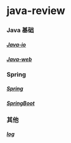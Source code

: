 # java-review

### Java 基础

##### [Java-io](Java-IO/java-io.md)

##### [Java-web](Java-Web/java-web.md)

### Spring

##### [Spring](Spring/spring.md)

##### [SpringBoot](Spring/springboot.md)

### 其他

##### [log](Log/log.md)

